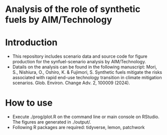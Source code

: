# Analysis of the role of synthetic fuels by AIM/Technology

# Introduction
- This repository includes scenario data and source code for figure production for the synfuel-scenario analysis by AIM/Technology.
-  Datails on the analysis can be found in the following manuscript:
Mori, S., Nishiura, O., Oshiro, K. & Fujimori, S. Synthetic fuels mitigate the risks associated with rapid end-use technology transition in climate mitigation scenarios. Glob. Environ. Change Adv. 2, 100009 (2024).
# How to use
- Execute ./prog/plot.R on the command line or main console on RStudio. The figures are generated in ./output/.
- Following R packages are required: tidyverse, lemon, patchwork
